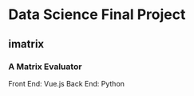 # Data Science Final Project

## imatrix
### A Matrix Evaluator

Front End: Vue.js
Back End: Python
